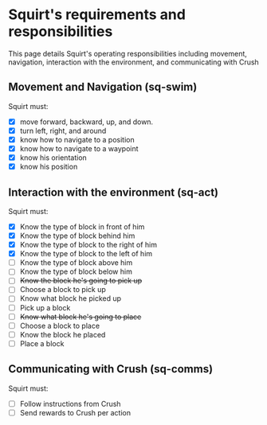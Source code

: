 # Squirt's requirements and responsibilities
This page details Squirt's operating responsibilities including movement, navigation, interaction with the environment, and communicating with Crush

## Movement and Navigation (sq-swim)
Squirt must: 
- [x] move forward, backward, up, and down. 
- [x] turn left, right, and around
- [x] know how to navigate to a position
- [x] know how to navigate to a waypoint
- [x] know his orientation
- [x] know his position

## Interaction with the environment (sq-act)
Squirt must:
- [x] Know the type of block in front of him
- [x] Know the type of block behind him
- [x] Know the type of block to the right of him
- [x] Know the type of block to the left of him
- [ ] Know the type of block above him
- [ ] Know the type of block below him
- [ ] ~~Know the block he's going to pick up~~
- [ ] Choose a block to pick up
- [ ] Know what block he picked up
- [ ] Pick up a block
- [ ] ~~Know what block he's going to place~~
- [ ] Choose a block to place
- [ ] Know the block he placed
- [ ] Place a block

## Communicating with Crush (sq-comms)
Squirt must:
- [ ] Follow instructions from Crush
- [ ] Send rewards to Crush per action
